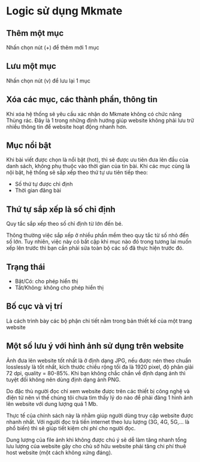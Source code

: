 
# Logic sử dụng Mkmate
## Thêm một mục
Nhấn chọn nút (+) để thêm mới 1 mục

## Lưu một mục
Nhấn chọn nút (v) để lưu lại 1 mục

##  Xóa các mục, các thành phần, thông tin
Khi xóa hệ thống sẽ yêu cầu xác nhận do Mkmate không có chức năng Thùng rác. Đây là 1 trong những định hướng giúp website không phải lưu trữ nhiều thông tin để website hoạt động nhanh hơn.

## Mục nổi bật
Khi bài viết được chọn là nổi bật (hot), thì sẽ được ưu tiên đưa lên đầu của danh sách, không phụ thuộc vào thời gian của tin bài. Khi các mục cùng là nội bật, hệ thống sẽ sắp xếp theo thứ tự ưu tiên tiếp theo: 
- Số thứ tự được chỉ định
- Thời gian đăng bài

##  Thứ tự sắp xếp là số chỉ định
Quy tắc sắp xếp theo số chỉ định từ lớn đến bé.

Thông thường việc sắp xếp ở nhiều phần mềm theo quy tắc từ số nhỏ đến số lớn. Tuy nhiên, việc này có bất cập khi mục nào đó trong tương lai muốn xếp lên trước thì bạn cần phải sửa toàn bộ các số đã thực hiện trước đó.

## Trạng thái

- Bật/Có: cho phép hiển thị
- Tắt/Không: không cho phép hiển thị

## Bố cục và vị trí

Là cách trình bày các bộ phận chi tiết nằm trong bản thiết kế của một trang website

## Một số lưu ý với hình ảnh sử dụng trên website
Ảnh đưa lên website tốt nhất là ở định dạng JPG, nếu được nén theo chuẩn losslessly là tốt nhất, kích thước chiều rộng tối đa là 1920 pixel, độ phân giải 72 dpi, quality = 80-85%. Khi bạn không chắc chắn về định dạng ảnh thì tuyệt đối không nên dùng định dạng ảnh PNG.

Do đặc thù người đọc chỉ xem website được trên các thiết bị công nghệ và điện tử nên vì thế chúng tôi chưa tìm thấy lý do nào để phải đăng 1 hình ảnh lên website với dung lượng quá 1 Mb.

Thực tế của chính sách này là nhằm giúp người dùng truy cập website được nhanh nhất. Với người đọc trả tiền internet theo lưu lượng (3G, 4G, 5G,... là phổ biến) thì sẽ giúp tiết kiệm chi phí cho người đọc.

Dung lượng của file ảnh khi không được chú ý sẽ dễ làm tăng nhanh tổng lưu lượng của website gây cho chủ sở hữu website phải tăng chi phí thuê host website (một cách không xứng đáng).
